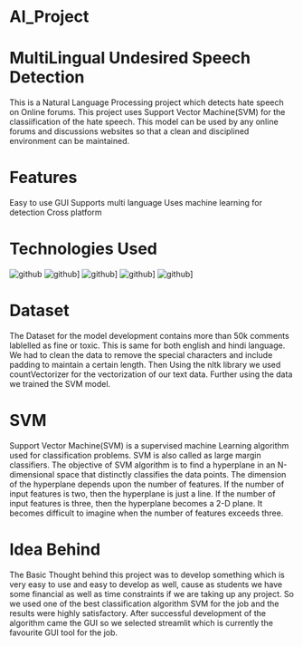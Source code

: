 # AI_Project
# MultiLingual Undesired Speech Detection
This is a Natural Language Processing project which detects hate speech on Online forums. This project uses Support Vector Machine(SVM) for the classiification of the hate speech.
This model can be used by any online forums and discussions websites so that a clean and disciplined environment can be maintained.

# Features
Easy to use GUI
Supports multi language
Uses machine learning for detection
Cross platform

# Technologies Used
![github](https://img.shields.io/badge/PYTHON-000000?style=for-the-badge&logo=PYTHON&logoColor=white)
![github](https://img.shields.io/badge/NUMPY-000000?style=for-the-badge&logo=NUMPY&logoColor=blue)]
![github](https://img.shields.io/badge/PANDAS-000000?style=for-the-badge&logo=PANDAS&logoColor=green)]
![github](https://img.shields.io/badge/STREAMLIT-000000?style=for-the-badge&logo=STREAMLIT&logoColor=pink)]
![github](https://img.shields.io/badge/JUPYTER-000000?style=for-the-badge&logo=JUPYTER&logoColor=orange)]

# Dataset
The Dataset for the model development contains more than 50k comments lablelled as fine or toxic. This is same for both english and hindi language. We had to clean the data to remove the special characters and include padding to maintain a certain length. Then Using the nltk library we used countVectorizer for the vectorization of our text data. Further using the data we trained the SVM model.

# SVM
Support Vector Machine(SVM) is a supervised machine Learning algorithm used for classification problems. SVM is also called as large margin classifiers. The objective of SVM algorithm is to find a hyperplane in an N-dimensional space that distinctly classifies the data points. The dimension of the hyperplane depends upon the number of features. If the number of input features is two, then the hyperplane is just a line. If the number of input features is three, then the hyperplane becomes a 2-D plane. It becomes difficult to imagine when the number of features exceeds three.

# Idea Behind
The Basic Thought behind this project was to develop something which is very easy to use and easy to develop as well, cause as students we have some financial as well as time constraints if we are taking up any project. So we used one of the best classification algorithm SVM for the job and the results were highly satisfactory. After successful development of the algorithm came the GUI so we selected streamlit which is currently the favourite GUI tool for the job. 
